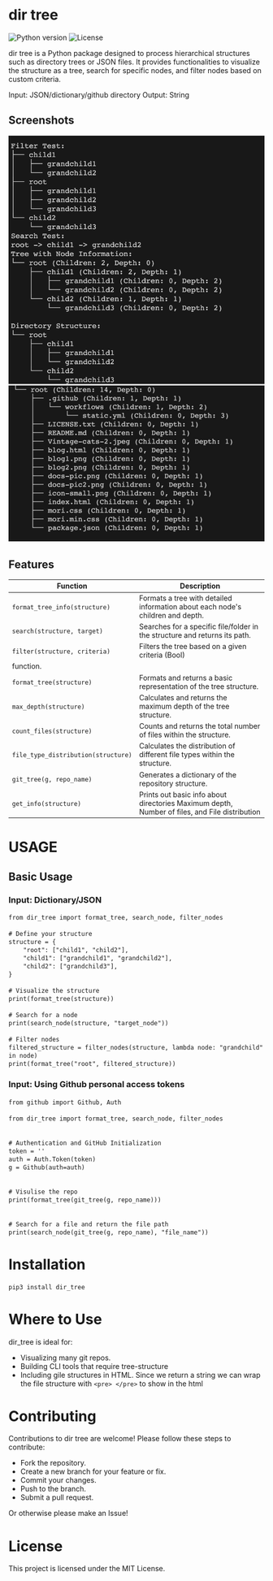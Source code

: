 # dir tree

![Python version](https://img.shields.io/badge/python-3.x-blue.svg)
![License](https://img.shields.io/badge/license-MIT-green.svg)

dir tree is a Python package designed to process hierarchical structures such as directory trees or JSON files. It provides functionalities to visualize the structure as a tree, search for specific nodes, and filter nodes based on custom criteria. 

Input: JSON/dictionary/github directory
Output: String 

## Screenshots
![sc1](sc1.png)
![sc2](sc2.png)



## Features

| Function                | Description                                                                                     |
|-------------------------|-------------------------------------------------------------------------------------------------|
| `format_tree_info(structure)`      | Formats a tree with detailed information about each node's children and depth.                  |
| `search(structure, target)`                | Searches for a specific file/folder in the structure and returns its path.                      |
| `filter(structure, criteria)`                | Filters the tree based on a given criteria (Bool)
function.                                            |
| `format_tree(structure)`           | Formats and returns a basic representation of the tree structure.                               |
| `max_depth(structure)`             | Calculates and returns the maximum depth of the tree structure.                                 |
| `count_files(structure)`           | Counts and returns the total number of files within the structure.                              |
| `file_type_distribution(structure)`| Calculates the distribution of different file types within the structure.                       |
| `git_tree(g, repo_name)`              | Generates a dictionary of the repository structure.                                  |
| `get_info(structure)`              | Prints out basic info about directories  Maximum depth, Number of files, and File distribution                                |


# USAGE 

## Basic Usage 

### Input: Dictionary/JSON

```
from dir_tree import format_tree, search_node, filter_nodes

# Define your structure
structure = {
    "root": ["child1", "child2"],
    "child1": ["grandchild1", "grandchild2"],
    "child2": ["grandchild3"],
}

# Visualize the structure
print(format_tree(structure))

# Search for a node
print(search_node(structure, "target_node"))

# Filter nodes
filtered_structure = filter_nodes(structure, lambda node: "grandchild" in node)
print(format_tree("root", filtered_structure))
```

### Input: Using Github personal access tokens

```
from github import Github, Auth

from dir_tree import format_tree, search_node, filter_nodes


# Authentication and GitHub Initialization
token = ''
auth = Auth.Token(token)
g = Github(auth=auth)


# Visulise the repo
print(format_tree(git_tree(g, repo_name)))


# Search for a file and return the file path
print(search_node(git_tree(g, repo_name), "file_name"))
```


# Installation 
```
pip3 install dir_tree
```


# Where to Use
dir_tree is ideal for:

- Visualizing many git repos. 
- Building CLI tools that require tree-structure 
- Including gile structures in HTML. Since we return a string we can wrap the file structure with 
```<pre> </pre>``` to show in the html

# Contributing
Contributions to dir tree are welcome! Please follow these steps to contribute:

- Fork the repository.
- Create a new branch for your feature or fix.
- Commit your changes.
- Push to the branch.
- Submit a pull request.

Or otherwise please make an Issue!


# License
This project is licensed under the MIT License.


